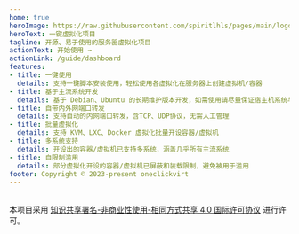 ```yaml
---
home: true
heroImage: https://raw.githubusercontent.com/spiritlhls/pages/main/logo.png
heroText: 一键虚拟化项目
tagline: 开源、易于使用的服务器虚拟化项目
actionText: 开始使用 →
actionLink: /guide/dashboard
features:
- title: 一键使用
  details: 支持一键脚本安装使用，轻松使用各虚拟化在服务器上创建虚拟机/容器
- title: 基于主流系统开发
  details: 基于 Debian、Ubuntu 的长期维护版本开发，如需使用请尽量保证宿主机系统与开发环境一致
- title: 自带内外网端口转发
  details: 支持自动的内网端口转发，含TCP、UDP协议，无需人工管理
- title: 批量虚拟化
  details: 支持 KVM、LXC、Docker 虚拟化批量开设容器/虚拟机
- title: 多系统支持
  details: 开设出的容器/虚拟机已支持多系统，涵盖几乎所有主流系统
- title: 自限制滥用
  details: 部分虚拟化开设的容器/虚拟机已屏蔽和装载限制，避免被用于滥用
footer: Copyright © 2023-present oneclickvirt
---  
```

<br />本项目采用 <a rel="license" href="http://creativecommons.org/licenses/by-nc-sa/4.0/">知识共享署名-非商业性使用-相同方式共享 4.0 国际许可协议</a> 进行许可。

